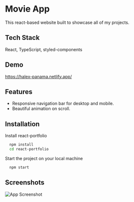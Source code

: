 # Movie App

This react-based website built to showcase all of my projects.

## Tech Stack

React, TypeScript, styled-components

## Demo

https://halex-panama.netlify.app/

## Features

- Responsive navigation bar for desktop and mobile.
- Beautiful animation on scroll.

## Installation

Install react-portfolio

```bash
  npm install
  cd react-portfolio
```

Start the project on your local machine

```bash
  npm start
```

## Screenshots

![App Screenshot](https://i.ibb.co/SyxFZqN/portfolio-thumb.png)
